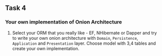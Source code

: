## Task 4

### Your own implementation of Onion Architecture

1. Select your ORM that you really like - EF, NHibernate or Dapper and try to write your own onion architecture with `Domain`, `Persistence`, `Application` and `Presentation` layer. 
Choose model with 3,4 tables and create your own implementation.
